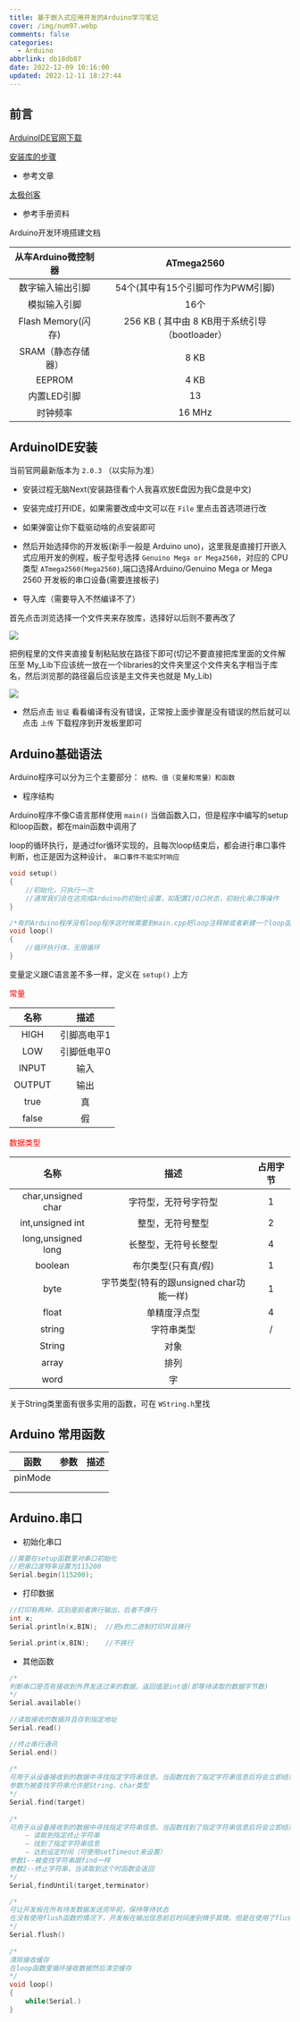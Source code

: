 ```yaml
---
title: 基于嵌入式应用开发的Arduino学习笔记
cover: /img/num97.webp
comments: false
categories:
  - Arduino
abbrlink: db18db87
date: 2022-12-09 10:16:00
updated: 2022-12-11 18:27:44
---
```

## 前言

[ArduinoIDE官网下载](https://www.arduino.cc/en/software)

[安装库的步骤](http://www.arduino.cc/en/Guide/Libraries)



- 参考文章

[太极创客](http://www.taichi-maker.com/homepage/reference-index/arduino-code-reference/serial/)

- 参考手册资料

Arduino开发环境搭建文档



| 从车Arduino微控制器 |                   ATmega2560                   |
| :-----------------: | :--------------------------------------------: |
|  数字输入输出引脚   |       54个(其中有15个引脚可作为PWM引脚)        |
|    模拟输入引脚     |                      16个                      |
| Flash Memory(闪存)  | 256 KB ( 其中由 8 KB用于系统引导（bootloader） |
| SRAM（静态存储器）  |                      8 KB                      |
|       EEPROM        |                      4 KB                      |
|     内置LED引脚     |                       13                       |
|      时钟频率       |                     16 MHz                     |



## ArduinoIDE安装

当前官网最新版本为 `2.0.3` （以实际为准）

- 安装过程无脑Next(安装路径看个人我喜欢放E盘因为我C盘是中文)

- 安装完成打开IDE，如果需要改成中文可以在 `File` 里点击首选项进行改
- 如果弹窗让你下载驱动啥的点安装即可

- 然后开始选择你的开发板(新手一般是 Arduino uno)，这里我是直接打开嵌入式应用开发的例程，板子型号选择 `Genuino Mega or Mega2560`，对应的 CPU 类型 `ATmega2560(Mega2560)`,端口选择Arduino/Genuino Mega or Mega 2560 开发板的串口设备(需要连接板子)
- 导入库（需要导入不然编译不了）

首先点击浏览选择一个文件夹来存放库，选择好以后则不要再改了

![](https://image-1309791158.cos.ap-guangzhou.myqcloud.com/其他/QQ截图20221209095611.jpg)

把例程里的文件夹直接复制粘贴放在路径下即可(切记不要直接把库里面的文件解压至 My_Lib下应该统一放在一个libraries的文件夹里这个文件夹名字相当于库名，然后浏览那的路径最后应该是主文件夹也就是 My_Lib)

![](https://image-1309791158.cos.ap-guangzhou.myqcloud.com/其他/QQ截图20221209095709.jpg)

- 然后点击 `验证` 看看编译有没有错误，正常按上面步骤是没有错误的然后就可以点击 `上传` 下载程序到开发板里即可

## Arduino基础语法

Arduino程序可以分为三个主要部分： `结构、值（变量和常量）和函数`



- 程序结构

Arduino程序不像C语言那样使用 `main()` 当做函数入口，但是程序中编写的setup和loop函数，都在main函数中调用了

loop的循环执行，是通过for循环实现的，且每次loop结束后，都会进行串口事件判断，也正是因为这种设计， `串口事件不能实时响应`



```cpp
void setup()
{
    //初始化，只执行一次
    //通常我们会在这完成Arduino的初始化设置，如配置I/O口状态，初始化串口等操作
}

/*有的Arduino程序没有loop程序这时候需要到main.cpp把loop注释掉或者新建一个loop函数但是里面什么都不放以便main函数调用否则会编译错误*/
void loop()
{
    //循环执行体，无限循环
}
```

变量定义跟C语言差不多一样，定义在 `setup()` 上方

<span style="color:red;">常量</span>

|  名称  |    描述     |
| :----: | :---------: |
|  HIGH  | 引脚高电平1 |
|  LOW   | 引脚低电平0 |
| INPUT  |    输入     |
| OUTPUT |    输出     |
|  true  |     真      |
| false  |     假      |

<span style="color:red;">数据类型</span>

|        名称        |                  描述                   | 占用字节 |
| :----------------: | :-------------------------------------: | :------: |
| char,unsigned char |          字符型，无符号字符型           |    1     |
|  int,unsigned int  |            整型，无符号整型             |    2     |
| long,unsigned long |          长整型，无符号长整型           |    4     |
|      boolean       |           布尔类型(只有真/假)           |    1     |
|        byte        | 字节类型(特有的跟unsigned char功能一样) |    1     |
|       float        |              单精度浮点型               |    4     |
|       string       |               字符串类型                |    /     |
|       String       |                  对象                   |          |
|       array        |                  排列                   |          |
|        word        |                   字                    |          |

关于String类里面有很多实用的函数，可在 `WString.h`里找

## Arduino 常用函数

|  函数   | 参数 | 描述 |
| :-----: | :--: | :--: |
| pinMode |      |      |
|         |      |      |
|         |      |      |

## Arduino.串口

- 初始化串口

```cpp
//需要在setup函数里对串口初始化
//把串口波特率设置为115200
Serial.begin(115200);	
```

- 打印数据

```cpp
//打印有两种，区别是前者换行输出，后者不换行
int x;
Serial.println(x,BIN);	//把x的二进制打印并且换行

Serial.print(x,BIN);	//不换行
```

- 其他函数

```cpp
/*
判断串口是否有接收到外界发送过来的数据，返回值是int值(即等待读取的数据字节数)
*/
Serial.available()	
 
//读取接收的数据并且存到指定地址     
Serial.read()	

//终止串行通讯     
Serial.end()
  
/*
可用于从设备接收到的数据中寻找指定字符串信息。当函数找到了指定字符串信息后将会立即结束函数执行并且返回“真”。否则将会返回“假”    
参数为被查找字符串允许是String、char类型
*/    
Serial.find(target)    
      
/*
可用于从设备接收到的数据中寻找指定字符串信息。当函数找到了指定字符串信息后将会立即结束函数执行并且返回“真”。否则将会返回“假”。该函数在满足以下任一条件后都会停止函数执行
    – 读取到指定终止字符串
	– 找到了指定字符串信息
	– 达到设定时间（可使用setTimeout来设置）
参数1--被查找字符串跟find一样
参数2--终止字符串，当读取到这个时函数会返回
*/
Serial,findUntil(target,terminator)    

/*
可让开发板在所有待发数据发送完毕前，保持等待状态
在没有使用flush函数的情况下，开发板在输出信息前后时间差别微乎其微。但是在使用了flush函数以后，可以明显看到开发板输出信息占用了一定的时间
*/
Serial.flush()  
    
/*
清除接收缓存
在loop函数里循环接收数据然后清空缓存
*/    
void loop()
{
    while(Serial.)
}
```

